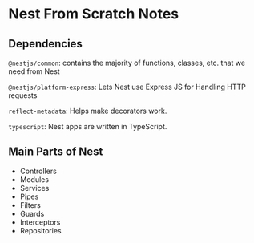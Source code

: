 # Nest From Scratch Notes

## Dependencies

`@nestjs/common`: contains the majority of functions, classes, etc. that we need from Nest

`@nestjs/platform-express`: Lets Nest use Express JS for Handling HTTP requests

`reflect-metadata`: Helps make decorators work.

`typescript`: Nest apps are written in TypeScript.

## Main Parts of Nest

- Controllers
- Modules
- Services
- Pipes
- Filters
- Guards
- Interceptors
- Repositories
